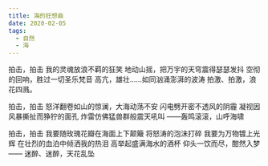 ```yaml
---
title: 海的狂想曲
date: 2020-02-05
tags:
  - 自然
  - 海
---
```


拍击，拍击
我的灵魂放浪不羁的狂笑
地动山摇，把万宇的天穹震得瑟瑟发抖<!--more-->
空彻的回响，胜过一切圣乐梵音
高亢，雄壮……如同汹涌澎湃的波涛
拍激、拍激，浪花四溅。

拍击，拍击
怒洋翻卷如山的惊澜，大海动荡不安
闪电劈开密不透风的阴霾
凝视因风暴撕扯而狰狞的面孔
炸雷仿佛猛兽群般震天吼叫
——轰鸣滚滚，山呼海啸

拍击，拍击
我要随玫瑰花瓣在海面上下颠簸
将怒涛的泡沫打碎
我要为万物镀上光辉
在壮烈的血泊中倾洒我的热泪
高举起盛满海水的酒杯
仰头一饮而尽，酣然入梦——
迷醉、迷醉，天花乱坠
